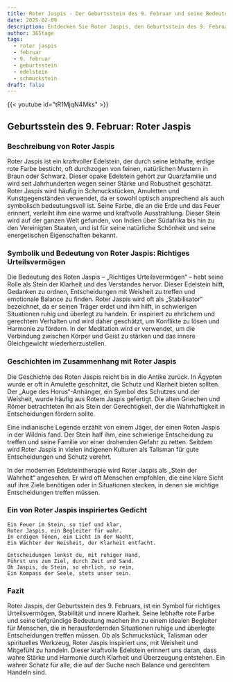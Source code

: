 ```yaml
---
title: Roter Jaspis - Der Geburtsstein des 9. Februar und seine Bedeutung
date: 2025-02-09
description: Entdecken Sie Roter Jaspis, den Geburtsstein des 9. Februar, der Richtiges Urteilsvermögen symbolisiert. Seine Symbolik und Geschichte werden Sie inspirieren.
author: 365tage
tags:
  - roter jaspis
  - februar
  - 9. februar
  - geburtsstein
  - edelstein
  - schmuckstein
draft: false
---
```


{{< youtube id="tR1MjqN4Mks" >}}

## Geburtsstein des 9. Februar: Roter Jaspis

### Beschreibung von Roter Jaspis

Roter Jaspis ist ein kraftvoller Edelstein, der durch seine lebhafte, erdige rote Farbe besticht, oft durchzogen von feinen, natürlichen Mustern in Braun oder Schwarz. Dieser opake Edelstein gehört zur Quarzfamilie und wird seit Jahrhunderten wegen seiner Stärke und Robustheit geschätzt. Roter Jaspis wird häufig in Schmuckstücken, Amuletten und Kunstgegenständen verwendet, da er sowohl optisch ansprechend als auch symbolisch bedeutungsvoll ist. Seine Farbe, die an die Erde und das Feuer erinnert, verleiht ihm eine warme und kraftvolle Ausstrahlung. Dieser Stein wird auf der ganzen Welt gefunden, von Indien über Südafrika bis hin zu den Vereinigten Staaten, und ist für seine natürliche Schönheit und seine energetischen Eigenschaften bekannt.

### Symbolik und Bedeutung von Roter Jaspis: Richtiges Urteilsvermögen

Die Bedeutung des Roten Jaspis – „Richtiges Urteilsvermögen“ – hebt seine Rolle als Stein der Klarheit und des Verstandes hervor. Dieser Edelstein hilft, Gedanken zu ordnen, Entscheidungen mit Weisheit zu treffen und emotionale Balance zu finden. Roter Jaspis wird oft als „Stabilisator“ bezeichnet, da er seinen Träger erdet und ihm hilft, in schwierigen Situationen ruhig und überlegt zu handeln. Er inspiriert zu ehrlichem und gerechtem Verhalten und wird daher geschätzt, um Konflikte zu lösen und Harmonie zu fördern. In der Meditation wird er verwendet, um die Verbindung zwischen Körper und Geist zu stärken und das innere Gleichgewicht wiederherzustellen.

### Geschichten im Zusammenhang mit Roter Jaspis

Die Geschichte des Roten Jaspis reicht bis in die Antike zurück. In Ägypten wurde er oft in Amulette geschnitzt, die Schutz und Klarheit bieten sollten. Der „Auge des Horus“-Anhänger, ein Symbol des Schutzes und der Weisheit, wurde häufig aus Rotem Jaspis gefertigt. Die alten Griechen und Römer betrachteten ihn als Stein der Gerechtigkeit, der die Wahrhaftigkeit in Entscheidungen fördern sollte.

Eine indianische Legende erzählt von einem Jäger, der einen Roten Jaspis in der Wildnis fand. Der Stein half ihm, eine schwierige Entscheidung zu treffen und seine Familie vor einer drohenden Gefahr zu retten. Seitdem wird Roter Jaspis in vielen indigenen Kulturen als Talisman für gute Entscheidungen und Schutz verehrt.

In der modernen Edelsteintherapie wird Roter Jaspis als „Stein der Wahrheit“ angesehen. Er wird oft Menschen empfohlen, die eine klare Sicht auf ihre Ziele benötigen oder in Situationen stecken, in denen sie wichtige Entscheidungen treffen müssen.

### Ein von Roter Jaspis inspiriertes Gedicht

```
Ein Feuer im Stein, so tief und klar,  
Roter Jaspis, ein Begleiter für wahr.  
In erdigen Tönen, ein Licht in der Nacht,  
Ein Wächter der Weisheit, der Klarheit entfacht.  

Entscheidungen lenkst du, mit ruhiger Hand,  
Führst uns zum Ziel, durch Zeit und Sand.  
Oh Jaspis, du Stein, so ehrlich, so rein,  
Ein Kompass der Seele, stets unser sein.  
```

### Fazit

Roter Jaspis, der Geburtsstein des 9. Februars, ist ein Symbol für richtiges Urteilsvermögen, Stabilität und innere Klarheit. Seine lebhafte rote Farbe und seine tiefgründige Bedeutung machen ihn zu einem idealen Begleiter für Menschen, die in herausfordernden Situationen ruhige und überlegte Entscheidungen treffen müssen. Ob als Schmuckstück, Talisman oder spirituelles Werkzeug, Roter Jaspis inspiriert uns, mit Weisheit und Mitgefühl zu handeln. Dieser kraftvolle Edelstein erinnert uns daran, dass wahre Stärke und Harmonie durch Klarheit und Überzeugung entstehen. Ein wahrer Schatz für alle, die auf der Suche nach Balance und gerechtem Handeln sind.